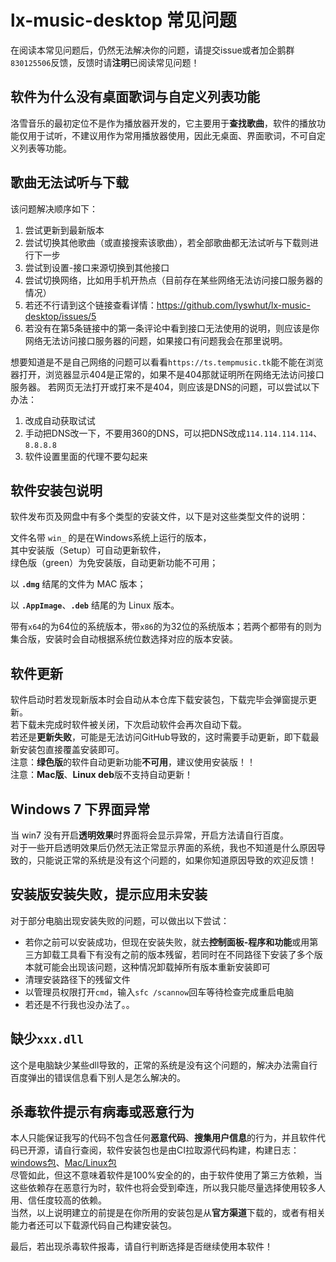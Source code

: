 # lx-music-desktop 常见问题

在阅读本常见问题后，仍然无法解决你的问题，请提交issue或者加企鹅群`830125506`反馈，反馈时请**注明**已阅读常见问题！

## 软件为什么没有桌面歌词与自定义列表功能

洛雪音乐的最初定位不是作为播放器开发的，它主要用于**查找歌曲**，软件的播放功能仅用于试听，不建议用作为常用播放器使用，因此无桌面、界面歌词，不可自定义列表等功能。

## 歌曲无法试听与下载

该问题解决顺序如下：

1. 尝试更新到最新版本
2. 尝试切换其他歌曲（或直接搜索该歌曲），若全部歌曲都无法试听与下载则进行下一步
3. 尝试到设置-接口来源切换到其他接口
4. 尝试切换网络，比如用手机开热点（目前存在某些网络无法访问接口服务器的情况）
5. 若还不行请到这个链接查看详情：<https://github.com/lyswhut/lx-music-desktop/issues/5>
6. 若没有在第5条链接中的第一条评论中看到接口无法使用的说明，则应该是你网络无法访问接口服务器的问题，如果接口有问题我会在那里说明。

想要知道是不是自己网络的问题可以看看`https://ts.tempmusic.tk`能不能在浏览器打开，浏览器显示404是正常的，如果不是404那就证明所在网络无法访问接口服务器。
若网页无法打开或打来不是404，则应该是DNS的问题，可以尝试以下办法：

1. 改成自动获取试试
2. 手动把DNS改一下，不要用360的DNS，可以把DNS改成`114.114.114.114`、`8.8.8.8`
3. 软件设置里面的代理不要勾起来

## 软件安装包说明

软件发布页及网盘中有多个类型的安装文件，以下是对这些类型文件的说明：

文件名带 `win_` 的是在Windows系统上运行的版本，<br>
其中安装版（Setup）可自动更新软件，<br>
绿色版（green）为免安装版，自动更新功能不可用；

以 **`.dmg`** 结尾的文件为 MAC 版本；

以 **`.AppImage`**、**`.deb`** 结尾的为 Linux 版本。

带有`x64`的为64位的系统版本，带`x86`的为32位的系统版本；若两个都带有的则为集合版，安装时会自动根据系统位数选择对应的版本安装。

## 软件更新

软件启动时若发现新版本时会自动从本仓库下载安装包，下载完毕会弹窗提示更新。<br>
若下载未完成时软件被关闭，下次启动软件会再次自动下载。<br>
若还是**更新失败**，可能是无法访问GitHub导致的，这时需要手动更新，即下载最新安装包直接覆盖安装即可。<br>
注意：**绿色版**的软件自动更新功能**不可用**，建议使用安装版！！<br>
注意：**Mac版**、**Linux deb**版不支持自动更新！

## Windows 7 下界面异常

当 win7 没有开启**透明效果**时界面将会显示异常，开启方法请自行百度。<br>
对于一些开启透明效果后仍然无法正常显示界面的系统，我也不知道是什么原因导致的，只能说正常的系统是没有这个问题的，如果你知道原因导致的欢迎反馈！

## 安装版安装失败，提示应用未安装

对于部分电脑出现安装失败的问题，可以做出以下尝试：

- 若你之前可以安装成功，但现在安装失败，就去**控制面板-程序和功能**或用第三方卸载工具看下有没有之前的版本残留，若同时在不同路径下安装了多个版本就可能会出现该问题，这种情况卸载掉所有版本重新安装即可
- 清理安装路径下的残留文件
- 以管理员权限打开`cmd`，输入`sfc /scannow`回车等待检查完成重启电脑
- 若还是不行我也没办法了。。

## 缺少`xxx.dll`

这个是电脑缺少某些dll导致的，正常的系统是没有这个问题的，解决办法需自行百度弹出的错误信息看下别人是怎么解决的。

## 杀毒软件提示有病毒或恶意行为

本人只能保证我写的代码不包含任何**恶意代码**、**搜集用户信息**的行为，并且软件代码已开源，请自行查阅，软件安装包也是由CI拉取源代码构建，构建日志：[windows包](https://ci.appveyor.com/project/lyswhut/lx-music-desktop)、[Mac/Linux包](https://travis-ci.org/lyswhut/lx-music-desktop)<br>
尽管如此，但这不意味着软件是100%安全的的，由于软件使用了第三方依赖，当这些依赖存在恶意行为时，软件也将会受到牵连，所以我只能尽量选择使用较多人用、信任度较高的依赖。<br>
当然，以上说明建立的前提是在你所用的安装包是从**官方渠道**下载的，或者有相关能力者还可以下载源代码自己构建安装包。

最后，若出现杀毒软件报毒，请自行判断选择是否继续使用本软件！
